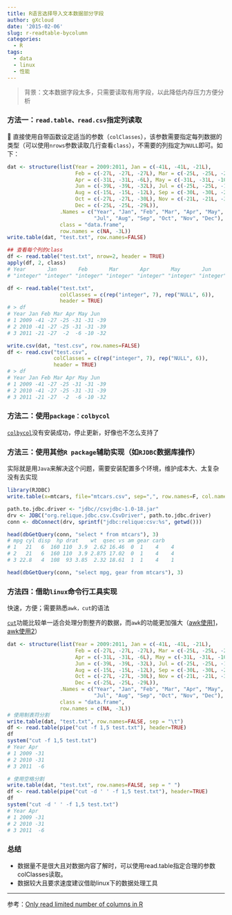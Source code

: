 ```yaml
---
title: R语言选择导入文本数据部分字段
author: gXcloud
date: '2015-02-06'
slug: r-readtable-bycolumn
categories:
  - R
tags:
  - data
  - linux
  - 性能
---
```



> 背景：文本数据字段太多，只需要读取有用字段，以此降低内存压力方便分析

### 方法一：`read.table、read.csv`指定列读取

       直接使用自带函数设定适当的参数（`colClasses`），该参数需要指定每列数据的类型（可以使用`nrows`参数读取几行查看`class`），不需要的列指定为`NULL`即可。如下：

```R
dat <- structure(list(Year = 2009:2011, Jan = c(-41L, -41L, -21L), 
                      Feb = c(-27L, -27L, -27L), Mar = c(-25L, -25L, -2L), 
                      Apr = c(-31L, -31L, -6L), May = c(-31L, -31L, -10L), 
                      Jun = c(-39L, -39L, -32L), Jul = c(-25L, -25L, -13L), 
                      Aug = c(-15L, -15L, -12L), Sep = c(-30L, -30L, -27L), 
                      Oct = c(-27L, -27L, -30L), Nov = c(-21L, -21L, -38L), 
                      Dec = c(-25L, -25L, -29L)), 
                 .Names = c("Year", "Jan", "Feb", "Mar", "Apr", "May", "Jun", 
                            "Jul", "Aug", "Sep", "Oct", "Nov", "Dec"), 
                 class = "data.frame",
                 row.names = c(NA, -3L))
write.table(dat, "test.txt", row.names=FALSE)

## 查看每个列的class
df <- read.table("test.txt", nrow=2, header = TRUE)
apply(df, 2, class)
# Year       Jan       Feb       Mar       Apr       May       Jun       Jul       Aug       Sep       Oct       Nov       Dec 
# "integer" "integer" "integer" "integer" "integer" "integer" "integer" "integer" "integer" "integer" "integer" "integer" "integer"

df <- read.table("test.txt", 
                 colClasses = c(rep("integer", 7), rep("NULL", 6)), 
                 header = TRUE)
# > df
# Year Jan Feb Mar Apr May Jun
# 1 2009 -41 -27 -25 -31 -31 -39
# 2 2010 -41 -27 -25 -31 -31 -39
# 3 2011 -21 -27  -2  -6 -10 -32

write.csv(dat, "test.csv", row.names=FALSE)
df <- read.csv("test.csv", 
               colClasses = c(rep("integer", 7), rep("NULL", 6)), 
               header = TRUE)
# > df
# Year Jan Feb Mar Apr May Jun
# 1 2009 -41 -27 -25 -31 -31 -39
# 2 2010 -41 -27 -25 -31 -31 -39
# 3 2011 -21 -27  -2  -6 -10 -32

```

### 方法二：使用`package：colbycol`

[`colbycol`](http://colbycol.r-forge.r-project.org/)没有安装成功，停止更新，好像也不怎么支持了

 

### 方法三：使用其他`R package`辅助实现（如`RJDBC`数据库操作）

实际就是用`Java`来解决这个问题，需要安装配置多个环境，维护成本大、太复杂没有去实现

```R
library(RJDBC)
write.table(x=mtcars, file="mtcars.csv", sep=",", row.names=F, col.names=T)

path.to.jdbc.driver <- "jdbc//csvjdbc-1.0-18.jar"
drv <- JDBC("org.relique.jdbc.csv.CsvDriver", path.to.jdbc.driver)
conn <- dbConnect(drv, sprintf("jdbc:relique:csv:%s", getwd()))

head(dbGetQuery(conn, "select * from mtcars"), 3)
# mpg cyl disp  hp drat    wt  qsec vs am gear carb
# 1   21   6  160 110  3.9  2.62 16.46  0  1    4    4
# 2   21   6  160 110  3.9 2.875 17.02  0  1    4    4
# 3 22.8   4  108  93 3.85  2.32 18.61  1  1    4    1

head(dbGetQuery(conn, "select mpg, gear from mtcars"), 3)
```

### 方法四：借助`linux`命令行工具实现

快速，方便；需要熟悉`awk，cut`的语法

[`cut`](http://www.cnblogs.com/dong008259/archive/2011/12/09/2282679.html)功能比较单一适合处理分割整齐的数据，而`awk`的功能更加强大（[awk使用1](http://www.cnblogs.com/ggjucheng/archive/2013/01/13/2858470.html)，[awk使用2](http://coolshell.cn/articles/9070.html)）

```R
dat <- structure(list(Year = 2009:2011, Jan = c(-41L, -41L, -21L), 
                      Feb = c(-27L, -27L, -27L), Mar = c(-25L, -25L, -2L), 
                      Apr = c(-31L, -31L, -6L), May = c(-31L, -31L, -10L), 
                      Jun = c(-39L, -39L, -32L), Jul = c(-25L, -25L, -13L), 
                      Aug = c(-15L, -15L, -12L), Sep = c(-30L, -30L, -27L), 
                      Oct = c(-27L, -27L, -30L), Nov = c(-21L, -21L, -38L), 
                      Dec = c(-25L, -25L, -29L)), 
                 .Names = c("Year", "Jan", "Feb", "Mar", "Apr", "May", "Jun", 
                            "Jul", "Aug", "Sep", "Oct", "Nov", "Dec"), 
                 class = "data.frame",
                 row.names = c(NA, -3L))
# 使用制表符分割
write.table(dat, "test.txt", row.names=FALSE, sep = "\t")
df <- read.table(pipe("cut -f 1,5 test.txt"), header=TRUE)
df
system("cut -f 1,5 test.txt")
# Year Apr
# 1 2009 -31
# 2 2010 -31
# 3 2011  -6

# 使用空格分割
write.table(dat, "test.txt", row.names=FALSE, sep = " ")
df <- read.table(pipe("cut -d ' ' -f 1,5 test.txt"), header=TRUE)
df
system("cut -d ' ' -f 1,5 test.txt")
# Year Apr
# 1 2009 -31
# 2 2010 -31
# 3 2011  -6
```



### 总结

- 数据量不是很大且对数据内容了解时，可以使用read.table指定合理的参数colClasses读取。
- 数据较大且要求速度建议借助linux下的数据处理工具


------

参考：[Only read limited number of columns in R](http://stackoverflow.com/questions/5788117/only-read-limited-number-of-columns-in-r)

